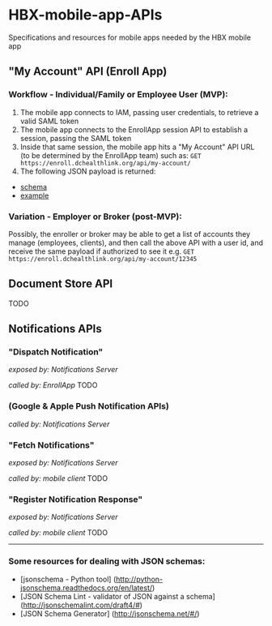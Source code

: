 # HBX-mobile-app-APIs
Specifications and resources for mobile apps needed by the HBX mobile app

## "My Account" API (Enroll App)

### Workflow - Individual/Family or Employee User (MVP):

1. The mobile app connects to IAM, passing user credentials, to retrieve a valid SAML token
2. The mobile app connects to the EnrollApp session API to establish a session, passing the SAML token
3. Inside that same session, the mobile app hits a "My Account" API URL (to be determined by the EnrollApp team) such as: 
    `GET https://enroll.dchealthlink.org/api/my-account/`
4. The following JSON payload is returned:
  * [schema](enroll/my-account/response/schema.json)
  * [example](enroll/my-account/response/example.json)
  
### Variation - Employer or Broker (post-MVP):

Possibly, the enroller or broker may be able to get a list of accounts they manage (employees, clients), and then call the above API with a user id, and receive the same payload if authorized to see it
e.g. `GET https://enroll.dchealthlink.org/api/my-account/12345`

## Document Store API
TODO 

## Notifications APIs

### "Dispatch Notification"
*exposed by: Notifications Server*

*called by: EnrollApp*
TODO

### (Google & Apple Push Notification APIs)
*called by: Notifications Server*

### "Fetch Notifications" 
*exposed by: Notifications Server*

*called by: mobile client*
TODO

### "Register Notification Response" 
*exposed by: Notifications Server*

*called by: mobile client*
TODO


******

### Some resources for dealing with JSON schemas:
* [jsonschema - Python tool] (http://python-jsonschema.readthedocs.org/en/latest/)
* [JSON Schema Lint - validator of JSON against a schema] (http://jsonschemalint.com/draft4/#)
* [JSON Schema Generator] (http://jsonschema.net/#/)
